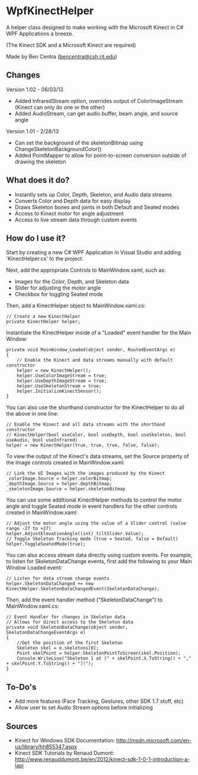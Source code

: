﻿WpfKinectHelper
===============
A helper class designed to make working with the Microsoft Kinect in C# WPF Applications a breeze.  

(The Kinect SDK and a Microsoft Kinect are required)

Made by Ben Centra (bencentra@csh.rit.edu)

Changes
-------
Version 1.02 - 06/03/13
* Added InfraredStream option, overrides output of ColorImageStream (Kinect can only do one or the other)
* Added AudioStream, can get audio buffer, beam angle, and source angle

Version 1.01 - 2/28/13     
* Can set the background of the skeletonBitmap using ChangeSkeletonBackgroundColor()    
* Added PointMapper to allow for point-to-screen conversion outside of drawing the skeleton

What does it do?
----------------
*  Instantly sets up Color, Depth, Skeleton, and Audio data streams  
*  Converts Color and Depth data for easy display  
*  Draws Skeleton bones and joints in both Default and Seated modes  
*  Access to Kinect motor for angle adjustment  
*  Access to live stream data through custom events

How do I use it?
----------------
Start by creating a new C# WPF Application in Visual Studio and adding 'KinectHelper.cs' to the project.

Next, add the appropriate Controls to MainWindow.xaml, such as:

* Images for the Color, Depth, and Skeleton data
* Slider for adjusting the motor angle  
* Checkbox for toggling Seated mode  

Then, add a KinectHelper object to MainWindow.xaml.cs:

	// Create a new KinectHelper
    private KinectHelper helper;

Instantiate the KinectHelper inside of a "Loaded" event handler for the Main Window:

    private void MainWindow_Loaded(object sender, RoutedEventArgs e)
    {
        // Enable the Kinect and data streams manually with default constructor
        helper = new KinectHelper();
        helper.UseColorImageStream = true;
        helper.UseDepthImageStream = true;
        helper.UseSkeletonStream = true;
        helper.InitializeKinectSensor();
	}
    
You can also use the shorthand constructor for the KinectHelper to do all the above in one line:

	// Enable the Kinect and all data streams with the shorthand constructor
	// KinectHelper(bool useColor, bool useDepth, bool useSkeleton, bool useAudio, bool useInfrared)
	helper = new KinectHelper(true, true, true, false, false); 

To view the output of the Kinect's data streams, set the Source property of the Image controls created in MainWindow.xaml:

	// Link the UI Images with the images produced by the Kinect
    _colorImage.Source = helper.colorBitmap;
    _depthImage.Source = helper.depthBitmap;
    _skeletonImage.Source = helper.skeletonBitmap

You can use some additional KinectHelper methods to control the motor angle and toggle Seated mode in event handlers for the other controls created in MainWindow.xaml:

	// Adjust the motor angle using the value of a Slider control (value range -27 to +27)
	helper.AdjustElevationAngle((int)_tiltSlider.Value); 
	// Toggle Skeleton Tracking mode (true = Seated, false = Default)
	helper.ToggleSeatedMode(true); 
	
You can also access stream data directly using custom events. For example, to listen for SkeletonDataChange events, first add the following to your Main Window Loaded event:

	// Listen for data stream change events 
    helper.SkeletonDataChanged += new KinectHelper.SkeletonDataChangedEvent(SkeletonDataChange);

Then, add the event handler method ("SkeletonDataChange") to MainWindow.xaml.cs:

	// Event Handler for changes in Skeleton data
    // Allows for direct access to the Skeleton data
    private void SkeletonDataChange(object sender, SkeletonDataChangeEventArgs e)
    {
        //Get the position of the first Skeleton
        Skeleton skel = e.skeletons[0];
        Point skelPoint = helper.SkeletonPointToScreen(skel.Position);
        Console.WriteLine("Skeleton 1 at (" + skelPoint.X.ToString() + "," + skelPoint.Y.ToString() + ")!");
    }
	
To-Do's
-------
* Add more features (Face Tracking, Gestures, other SDK 1.7 stuff, etc)
* Allow user to set Audio Stream options before initializing

Sources
-------
* Kinect for Windows SDK Documentation: http://msdn.microsoft.com/en-us/library/hh855347.aspx
* Kinect SDK Tutorials by Renaud Dumont: http://www.renauddumont.be/en/2012/kinect-sdk-1-0-1-introduction-a-lapi